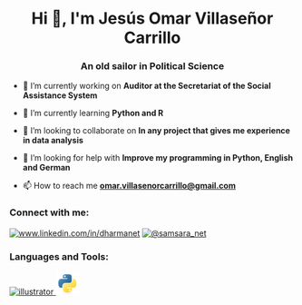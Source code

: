 <h1 align="center">Hi 👋, I'm Jesús Omar Villaseñor Carrillo</h1>
<h3 align="center">An old sailor in Political Science</h3>

- 🔭 I’m currently working on **Auditor at the Secretariat of the Social Assistance System**

- 🌱 I’m currently learning **Python and R**

- 👯 I’m looking to collaborate on **In any project that gives me experience in data analysis**

- 🤝 I’m looking for help with **Improve my programming in Python, English and German**

- 📫 How to reach me **omar.villasenorcarrillo@gmail.com**

<h3 align="left">Connect with me:</h3>
<p align="left">
<a href="https://linkedin.com/in/www.linkedin.com/in/dharmanet" target="blank"><img align="center" src="https://raw.githubusercontent.com/rahuldkjain/github-profile-readme-generator/master/src/images/icons/Social/linked-in-alt.svg" alt="www.linkedin.com/in/dharmanet" height="30" width="40" /></a>
<a href="https://instagram.com/@samsara_net" target="blank"><img align="center" src="https://raw.githubusercontent.com/rahuldkjain/github-profile-readme-generator/master/src/images/icons/Social/instagram.svg" alt="@samsara_net" height="30" width="40" /></a>
</p>

<h3 align="left">Languages and Tools:</h3>
<p align="left"> <a href="https://www.adobe.com/in/products/illustrator.html" target="_blank" rel="noreferrer"> <img src="https://www.vectorlogo.zone/logos/adobe_illustrator/adobe_illustrator-icon.svg" alt="illustrator" width="40" height="40"/> </a> <a href="https://www.python.org" target="_blank" rel="noreferrer"> <img src="https://raw.githubusercontent.com/devicons/devicon/master/icons/python/python-original.svg" alt="python" width="40" height="40"/> </a> </p>


